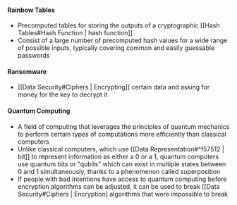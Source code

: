 #### Rainbow Tables
- Precomputed tables for storing the outputs of a cryptographic [[Hash Tables#Hash Function | hash function]]
- Consist of a large number of precomputed hash values for a wide range of possible inputs, typically covering common and easily guessable passwords

#### Ransomware
- [[Data Security#Ciphers | Encrypting]] certain data and asking for money for the key to decrypt it

#### Quantum Computing
- A field of computing that leverages the principles of quantum mechanics to perform certain types of computations more efficiently than classical computers
- Unlike classical computers, which use [[Data Representation#^f57512 | bit]] to represent information as either a 0 or a 1, quantum computers use quantum bits or "qubits" which can exist in multiple states between 0 and 1 simultaneously, thanks to a phenomenon called superposition
- If people with bad intentions have access to quantum computing before encryption algorithms can be adjusted, it can be used to break [[Data Security#Ciphers | Encryption] algorithms that were impossible to break